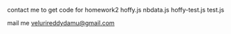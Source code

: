 contact me to get code for homework2
hoffy.js
nbdata.js
hoffy-test.js
test.js

mail me velurireddydamu@gmail.com
